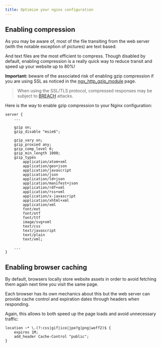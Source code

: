 ```yaml
---
title: Optimize your nginx configuration
---
```


## Enabling compression

As you may be aware of, most of the file transiting from the web server (with the notable exception of pictures) are text based.

And text files are the most efficient to compress. Though disabled by default, enabling compression is a really quick way to reduce transit and speed up your website up to 80%!

**Important:** beware of the associated risk of enabling gzip compression if you are using SSL as noticed in the [ngx_http_gzip_module](http://nginx.org/en/docs/http/ngx_http_gzip_module.html) page.

> When using the SSL/TLS protocol, compressed responses may be subject to [BREACH](https://en.wikipedia.org/wiki/BREACH) attacks.

Here is the way to enable gzip compression to your Nginx configuration:

```
server {
    ...

    gzip on;
    gzip_disable "msie6";

    gzip_vary on;
    gzip_proxied any;
    gzip_comp_level 6;
    gzip_min_length 1000;
    gzip_types
        application/atom+xml
        application/geo+json
        application/javascript
        application/json
        application/ld+json
        application/manifest+json
        application/rdf+xml
        application/rss+xml
        application/x-javascript
        application/xhtml+xml
        application/xml
        font/eot
        font/otf
        font/ttf
        image/svg+xml
        text/css
        text/javascript
        text/plain
        text/xml;

    ...
}
```

## Enabling browser caching

By default, browsers locally store website assets in order to avoid fetching them again next time you visit the same page.

Each browser has its own mechanics about this but the web server can provide cache control and expiration dates through headers when responding.

Again, this allows to both speed up the page loads and avoid unnecessary traffic:

```
location ~* \.(?:css|gif|ico|jpe?g|png|woff2)$ {
    expires 1M;
    add_header Cache-Control "public";
}
```
